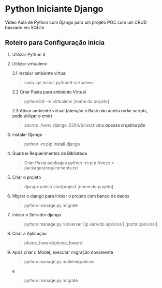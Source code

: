 # Python Iniciante Django

Video Aula de Python com Django para um projeto POC com um CRUD baseado em SQLite



## Roteiro para Configuração inicia

1. Utilizar Python 3

2. Utilizar virtualenv
    
    2.1 Instalar ambiente virtual 
    > sudo apt install python3-virtualenv
        
    2.2 Criar Pasta para ambiente Virtual
    > python3.9 -m virtualenv [nome do projeto]
        
    2.3 Ativar ambiente virtual (atenção o Bash não aceita rodar scripts, pode utilizar o cmd)
    > source ./venv_django_0304/bin/activate
    ***acesse a aplicação***
    
3. Instalar Django
    >python -m pip install django

4. Guardar Requerimentos de Biblioteca
    >Criar Pasta packages
    >python -m pip freeze > packages/requirements.txt
    
5. Criar o projeto
    >django-admin startproject [nome do projeto]
    
6. Migrar o django para iniciar o projeto com banco de dados
    >python manage.py migrate
    
7. Iniciar o Servidor django
    >python manage.py runserver [ip servido opcional] [porta opcional] 

8. Criar a Aplicação
    >phone_foward/phone_foward

9. Após criar o Model, executar migração novamente
    >python manage.py makemigrations
    
    e
    >python manage.py migrate
